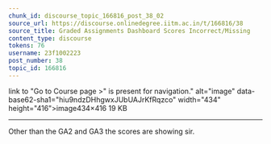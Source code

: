 ```yaml
---
chunk_id: discourse_topic_166816_post_38_02
source_url: https://discourse.onlinedegree.iitm.ac.in/t/166816/38
source_title: Graded Assignments Dashboard Scores Incorrect/Missing
content_type: discourse
tokens: 76
username: 23f1002223
post_number: 38
topic_id: 166816
---
```


 link to "Go to Course page >" is present for navigation." alt="image" data-base62-sha1="hiu9ndzDHhgwxJUbUAJrKfRqzco" width="434" height="416">image434×416 19 KB

---

Other than the GA2 and GA3 the scores are showing sir.
